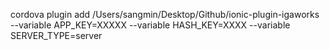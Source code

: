 cordova plugin add /Users/sangmin/Desktop/Github/ionic-plugin-igaworks --variable APP_KEY=XXXXX --variable HASH_KEY=XXXX --variable SERVER_TYPE=server 